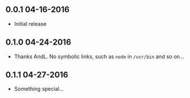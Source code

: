 0.0.1 04-16-2016
----------------
* Initial release

0.1.0 04-24-2016
----------------
* Thanks AndL. No symbolic links, such as `node` in `/usr/bin` and so on...

0.1.1 04-27-2016
----------------
* Something special...
